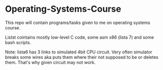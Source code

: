 # Operating-Systems-Course
This repo will contain programs/tasks given to me on operating systems course. 

Listst cointains mostly low-level C code, some asm x86 (lista 7) and some bash scripts. 

Note: lista6 has 3 links to simulated 4bit CPU circuit. Very often simulator breaks some wires aka puts them where their not supposed to be or deletes them. That's why given circuit may not work.
